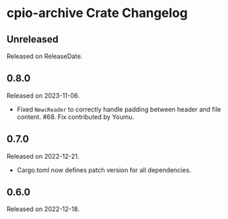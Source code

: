 # cpio-archive Crate Changelog

<!-- next-header -->

## Unreleased

Released on ReleaseDate.

## 0.8.0

Released on 2023-11-06.

* Fixed `NewcReader` to correctly handle padding between header and file content.
  #68. Fix contributed by Youmu.

## 0.7.0

Released on 2022-12-21.

* Cargo.toml now defines patch version for all dependencies.

## 0.6.0

Released on 2022-12-18.
